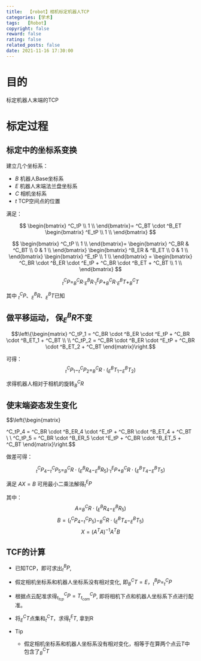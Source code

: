 ```yaml
---
title:  【robot】相机标定机器人TCP
categories: [学术]
tags:   [Robot]
copyright: false
reward: false
rating: false
related_posts: false
date: 2021-11-16 17:30:00
---
```


# 目的
标定机器人末端的TCP

# 标定过程

## 标定中的坐标系变换
建立几个坐标系：
- $B$ 机器人Base坐标系
- $E$ 机器人末端法兰盘坐标系
- $C$ 相机坐标系
- $t$ TCP空间点的位置

满足：

$$
\begin{bmatrix}
^C_tP \\
1 \\
\end{bmatrix}=
^C_BT \cdot ^B_ET
\begin{bmatrix}
^E_tP \\
1 \\
\end{bmatrix}
$$

$$
\begin{bmatrix}
^C_tP \\
1 \\
\end{bmatrix}=
\begin{bmatrix}
^C_BR  & ^C_BT \\
0 & 1 \\
\end{bmatrix}
\begin{bmatrix}
^B_ER  & ^B_ET \\
0 & 1 \\
\end{bmatrix}
\begin{bmatrix}
^E_tP \\
1 \\
\end{bmatrix} = 
\begin{bmatrix}
^C_BR \cdot ^B_ER \cdot ^E_tP + ^C_BR \cdot ^B_ET + ^C_BT \\
1 \\
\end{bmatrix}
$$

$$^C_tP = ^C_BR \cdot ^B_ER \cdot ^E_tP + ^C_BR \cdot ^B_ET + ^C_BT$$

其中 $^C_tP、 ^B_ER 、^B_ET$已知

## 做平移运动， 保$^B_ER$不变

$$\left\{\begin{matrix}
^C_tP_1 = ^C_BR \cdot ^B_ER \cdot ^E_tP + ^C_BR \cdot ^B_ET_1 + ^C_BT \\
\\
^C_tP_2 = ^C_BR \cdot ^B_ER \cdot ^E_tP + ^C_BR \cdot ^B_ET_2 + ^C_BT 
\end{matrix}\right.$$

可得：
$$^C_tP_1 - ^C_tP_2 =^C_BR \cdot (^B_ET_1 - ^B_ET_2) $$

求得机器人相对于相机的旋转$^C_BR$

## 使末端姿态发生变化

$$\left\{\begin{matrix}

^C_tP_4 = ^C_BR \cdot ^B_ER_4 \cdot ^E_tP + ^C_BR \cdot ^B_ET_4 + ^C_BT \\
\\
^C_tP_5 = ^C_BR \cdot ^B_ER_5 \cdot ^E_tP + ^C_BR \cdot ^B_ET_5 + ^C_BT 
\end{matrix}\right.$$

做差可得：

$$^C_tP_4 - ^C_tP_5 =^C_BR \cdot (^B_ER_4 - ^B_ER_5) \cdot ^E_tP+ ^C_BR \cdot (^B_ET_4 - ^B_ET_5) $$

满足 $AX=B$ 可用最小二乘法解得$^E_tP$

其中：
$$A = ^C_BR \cdot (^B_ER_4 - ^B_ER_5)$$
$$B = (^C_tP_4 - ^C_tP_5) - ^C_BR \cdot (^B_ET_4 - ^B_ET_5)$$
$$X = (A^TA)^{-1}A^TB$$

## TCF的计算

- 已知TCP，即可求出$^B_tP$, 
- 假定相机坐标系和机器人坐标系没有相对变化, 即$^C_BT=E$，$^B_tP=^C_tP$
- 根据点云配准求得$^C_{t_{tcp}}P = T ^C_{t_{cam}}P$, 即将相机下点和机器人坐标系下点进行配准。
- 将$^C_ET$点集和$^C_tT$，求得$^E_tT$, 拿到R

- Tip
    - 假定相机坐标系和机器人坐标系没有相对变化，相等于在算两个点云$T$中包含了$^C_BT$






